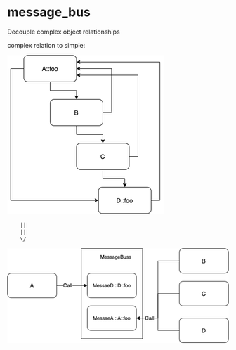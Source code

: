# message_bus
Decouple complex object relationships

complex relation to simple:

![complex](complex.png)

        ||
        ||
        \/
        
![simple](simple.png)
